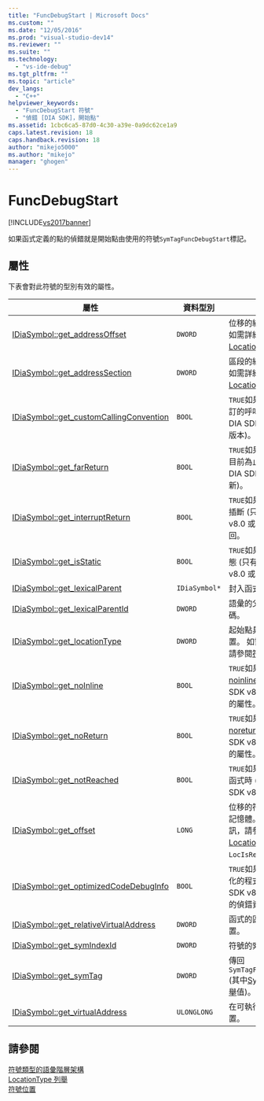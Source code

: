 ```yaml
---
title: "FuncDebugStart | Microsoft Docs"
ms.custom: ""
ms.date: "12/05/2016"
ms.prod: "visual-studio-dev14"
ms.reviewer: ""
ms.suite: ""
ms.technology: 
  - "vs-ide-debug"
ms.tgt_pltfrm: ""
ms.topic: "article"
dev_langs: 
  - "C++"
helpviewer_keywords: 
  - "FuncDebugStart 符號"
  - "偵錯 [DIA SDK]，開始點"
ms.assetid: 1cbc6ca5-87d0-4c30-a39e-0a9dc62ce1a9
caps.latest.revision: 18
caps.handback.revision: 18
author: "mikejo5000"
ms.author: "mikejo"
manager: "ghogen"
---
```

# FuncDebugStart
[!INCLUDE[vs2017banner](../../code-quality/includes/vs2017banner.md)]

如果函式定義的點的偵錯就是開始點由使用的符號`SymTagFuncDebugStart`標記。  
  
## 屬性  
 下表會對此符號的型別有效的屬性。  
  
|屬性|資料型別|描述|  
|--------|----------|--------|  
|[IDiaSymbol::get\_addressOffset](../../debugger/debug-interface-access/idiasymbol-get-addressoffset.md)|`DWORD`|位移的組件的位置。 如需詳細資訊，請參閱[LocationType 列舉](../../debugger/debug-interface-access/locationtype.md)。|  
|[IDiaSymbol::get\_addressSection](../../debugger/debug-interface-access/idiasymbol-get-addresssection.md)|`DWORD`|區段的組件的位置。 如需詳細資訊，請參閱[LocationType 列舉](../../debugger/debug-interface-access/locationtype.md)。|  
|[IDiaSymbol::get\_customCallingConvention](../../debugger/debug-interface-access/idiasymbol-get-customcallingconvention.md)|`BOOL`|`TRUE`如果函式會使用自訂的呼叫慣例 \(僅在 DIA SDK v8.0 或更新版本\)。|  
|[IDiaSymbol::get\_farReturn](../../debugger/debug-interface-access/idiasymbol-get-farreturn.md)|`BOOL`|`TRUE`如果函式在執行到目前為止傳回 \(只有在 DIA SDK v8.0 或更新\)。|  
|[IDiaSymbol::get\_interruptReturn](../../debugger/debug-interface-access/idiasymbol-get-interruptreturn.md)|`BOOL`|`TRUE`如果函式會包含從插斷 \(只有在 DIA SDK v8.0 或更新版本\) 傳回。|  
|[IDiaSymbol::get\_isStatic](../../debugger/debug-interface-access/idiasymbol-get-isstatic.md)|`BOOL`|`TRUE`如果函式標記為靜態 \(只有在 DIA SDK v8.0 或更新\)。|  
|[IDiaSymbol::get\_lexicalParent](../../debugger/debug-interface-access/idiasymbol-get-lexicalparent.md)|`IDiaSymbol*`|封入函式的符號。|  
|[IDiaSymbol::get\_lexicalParentId](../../debugger/debug-interface-access/idiasymbol-get-lexicalparentid.md)|`DWORD`|語彙的父代符號的識別碼。|  
|[IDiaSymbol::get\_locationType](../Topic/IDiaSymbol::get_locationType.md)|`DWORD`|起始點具有靜態的位置。 如需詳細資訊，請參閱[符號位置](../../debugger/debug-interface-access/symbol-locations.md)。|  
|[IDiaSymbol::get\_noInline](../../debugger/debug-interface-access/idiasymbol-get-noinline.md)|`BOOL`|`TRUE`如果函式所指定的[noinline](/visual-cpp/cpp/noinline) \(僅在 DIA SDK v8.0 或更新版本\) 的屬性。|  
|[IDiaSymbol::get\_noReturn](../../debugger/debug-interface-access/idiasymbol-get-noreturn.md)|`BOOL`|`TRUE`如果函式所指定的[noreturn](/visual-cpp/cpp/noreturn) \(僅在 DIA SDK v8.0 或更新版本\) 的屬性。|  
|[IDiaSymbol::get\_notReached](../../debugger/debug-interface-access/idiasymbol-get-notreached.md)|`BOOL`|`TRUE`如果永遠不會呼叫函式時 \(只有在 DIA SDK v8.0 或更新\)。|  
|[IDiaSymbol::get\_offset](../../debugger/debug-interface-access/idiasymbol-get-offset.md)|`LONG`|位移的符號，在電腦的記憶體。 如需詳細資訊，請參閱[LocationType 列舉](../../debugger/debug-interface-access/locationtype.md)， `LocIsRegRel`。|  
|[IDiaSymbol::get\_optimizedCodeDebugInfo](../../debugger/debug-interface-access/idiasymbol-get-optimizedcodedebuginfo.md)|`BOOL`|`TRUE`如果程式碼已最佳化的程式碼 \(僅在 DIA SDK v8.0 或更新版本\) 的偵錯資訊。|  
|[IDiaSymbol::get\_relativeVirtualAddress](../../debugger/debug-interface-access/idiasymbol-get-relativevirtualaddress.md)|`DWORD`|函式的區塊內的相對位置。|  
|[IDiaSymbol::get\_symIndexId](../../debugger/debug-interface-access/idiasymbol-get-symindexid.md)|`DWORD`|符號的索引識別碼。|  
|[IDiaSymbol::get\_symTag](../Topic/IDiaSymbol::get_symTag.md)|`DWORD`|傳回`SymTagFuncDebugStart` \(其中[SymTagEnum 列舉](../../debugger/debug-interface-access/symtagenum.md)值\)。|  
|[IDiaSymbol::get\_virtualAddress](../../debugger/debug-interface-access/idiasymbol-get-virtualaddress.md)|`ULONGLONG`|在可執行檔的函式的位置。|  
  
## 請參閱  
 [符號類型的語彙階層架構](../../debugger/debug-interface-access/lexical-hierarchy-of-symbol-types.md)   
 [LocationType 列舉](../../debugger/debug-interface-access/locationtype.md)   
 [符號位置](../../debugger/debug-interface-access/symbol-locations.md)